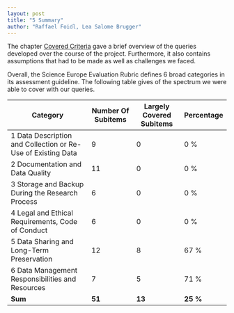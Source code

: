 ```yaml
---
layout: post
title: "5 Summary"
author: "Raffael Foidl, Lea Salome Brugger"
---
```


The chapter [Covered Criteria](https://raffaelfoidl.github.io/maDMP-evaluation/0004.html) gave a brief overview of the queries
developed over the course of the project. Furthermore, it also contains assumptions that had to be made as well as challenges
we faced.

Overall, the Science Europe Evaluation Rubric defines 6 broad categories in its assessment guideline. The following table gives of the
spectrum we were able to cover with our queries.

<table class="rtable">
<thead>
  <tr>
    <th>Category</th>
    <th>Number Of Subitems</th>
    <th>Largely Covered Subitems</th>
    <th>Percentage</th>
  </tr>
</thead>
<tbody>
  <tr>
    <td>1 Data Description and Collection or Re-Use of Existing Data</td>
    <td>9</td>
    <td>0</td>
    <td>0 %</td>
  </tr>
  <tr>
    <td>2 Documentation and Data Quality</td>
    <td>11</td>
    <td>0</td>
    <td>0 %</td>
  </tr>
  <tr>
    <td>3 Storage and Backup During the Research Process</td>
    <td>6</td>
    <td>0</td>
    <td>0 %</td>
  </tr>
  <tr>
    <td>4 Legal and Ethical Requirements, Code of Conduct</td>
    <td>6</td>
    <td>0</td>
    <td>0 %</td>
  </tr>
  <tr>
    <td>5 Data Sharing and Long-Term Preservation</td>
    <td>12</td>
    <td>8</td>
    <td>67 %</td>
  </tr>
  <tr>
    <td>6 Data Management Responsibilities and Resources</td>
    <td>7</td>
    <td>5</td>
    <td>71 %</td>
  </tr>
  <tr>
    <td><b>Sum</b></td>
    <td><b>51</b></td>
    <td><b>13</b></td>
    <td><b>25 %</b></td>
  </tr>
</tbody>
</table>

